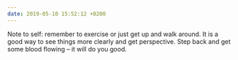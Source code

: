 ```yaml
---
date: 2019-05-10 15:52:12 +0200
---
```


Note to self: remember to exercise or just get up and walk around. It is a good way to see things more clearly and get perspective. Step back and get some blood flowing – it will do you good.